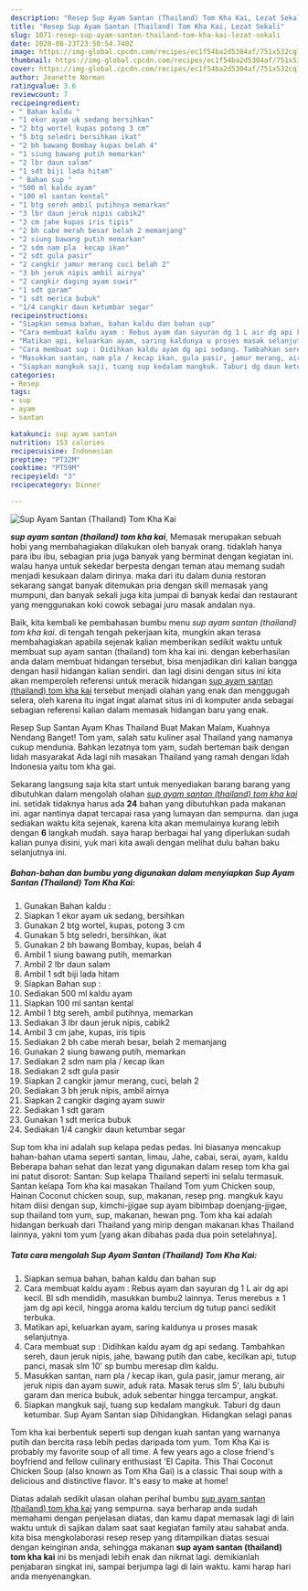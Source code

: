 ```yaml
---
description: "Resep Sup Ayam Santan (Thailand) Tom Kha Kai, Lezat Sekali"
title: "Resep Sup Ayam Santan (Thailand) Tom Kha Kai, Lezat Sekali"
slug: 1071-resep-sup-ayam-santan-thailand-tom-kha-kai-lezat-sekali
date: 2020-08-23T23:50:54.740Z
image: https://img-global.cpcdn.com/recipes/ec1f54ba2d5304af/751x532cq70/sup-ayam-santan-thailand-tom-kha-kai-foto-resep-utama.jpg
thumbnail: https://img-global.cpcdn.com/recipes/ec1f54ba2d5304af/751x532cq70/sup-ayam-santan-thailand-tom-kha-kai-foto-resep-utama.jpg
cover: https://img-global.cpcdn.com/recipes/ec1f54ba2d5304af/751x532cq70/sup-ayam-santan-thailand-tom-kha-kai-foto-resep-utama.jpg
author: Jeanette Norman
ratingvalue: 3.6
reviewcount: 7
recipeingredient:
- " Bahan kaldu "
- "1 ekor ayam uk sedang bersihkan"
- "2 btg wortel kupas potong 3 cm"
- "5 btg seledri bersihkan ikat"
- "2 bh bawang Bombay kupas belah 4"
- "1 siung bawang putih memarkan"
- "2 lbr daun salam"
- "1 sdt biji lada hitam"
- " Bahan sup "
- "500 ml kaldu ayam"
- "100 ml santan kental"
- "1 btg sereh ambil putihnya memarkan"
- "3 lbr daun jeruk nipis cabik2"
- "3 cm jahe kupas iris tipis"
- "2 bh cabe merah besar belah 2 memanjang"
- "2 siung bawang putih memarkan"
- "2 sdm nam pla  kecap ikan"
- "2 sdt gula pasir"
- "2 cangkir jamur merang cuci belah 2"
- "3 bh jeruk nipis ambil airnya"
- "2 cangkir daging ayam suwir"
- "1 sdt garam"
- "1 sdt merica bubuk"
- "1/4 cangkir daun ketumbar segar"
recipeinstructions:
- "Siapkan semua bahan, bahan kaldu dan bahan sup"
- "Cara membuat kaldu ayam : Rebus ayam dan sayuran dg 1 L air dg api kecil. Bl sdh mendidih, masukkan bumbu2 lainnya. Terus merebus ± 1 jam dg api kecil, hingga aroma kaldu tercium dg tutup panci sedikit terbuka."
- "Matikan api, keluarkan ayam, saring kaldunya u proses masak selanjutnya."
- "Cara membuat sup : Didihkan kaldu ayam dg api sedang. Tambahkan sereh, daun jeruk nipis, jahe, bawang putih dan cabe, kecilkan api, tutup panci, masak slm 10&#39; sp bumbu meresap dlm kaldu."
- "Masukkan santan, nam pla / kecap ikan, gula pasir, jamur merang, air jeruk nipis dan ayam suwir, aduk rata. Masak terus slm 5&#39;, lalu bubuhi garam dan merica bubuk, aduk sebentar hingga tercampur, angkat."
- "Siapkan mangkuk saji, tuang sup kedalam mangkuk. Taburi dg daun ketumbar. Sup Ayam Santan siap Dihidangkan. Hidangkan selagi panas"
categories:
- Resep
tags:
- sup
- ayam
- santan

katakunci: sup ayam santan 
nutrition: 153 calories
recipecuisine: Indonesian
preptime: "PT32M"
cooktime: "PT59M"
recipeyield: "3"
recipecategory: Dinner

---
```



![Sup Ayam Santan (Thailand) Tom Kha Kai](https://img-global.cpcdn.com/recipes/ec1f54ba2d5304af/751x532cq70/sup-ayam-santan-thailand-tom-kha-kai-foto-resep-utama.jpg)

<b><i>sup ayam santan (thailand) tom kha kai</i></b>, Memasak merupakan sebuah hobi yang membahagiakan dilakukan oleh banyak orang. tidaklah hanya para ibu ibu, sebagian pria juga banyak yang berminat dengan kegiatan ini. walau hanya untuk sekedar berpesta dengan teman atau memang sudah menjadi kesukaan dalam dirinya. maka dari itu dalam dunia restoran sekarang sangat banyak ditemukan pria dengan skill memasak yang mumpuni, dan banyak sekali juga kita jumpai di banyak kedai dan restaurant yang menggunakan koki cowok sebagai juru masak andalan nya.

Baik, kita kembali ke pembahasan bumbu menu <i>sup ayam santan (thailand) tom kha kai</i>. di tengah tengah pekerjaan kita, mungkin akan terasa membahagiakan apabila sejenak kalian memberikan sedikit waktu untuk membuat sup ayam santan (thailand) tom kha kai ini. dengan keberhasilan anda dalam membuat hidangan tersebut, bisa menjadikan diri kalian bangga dengan hasil hidangan kalian sendiri. dan lagi disini dengan situs ini kita akan memperoleh referensi untuk meracik hidangan <u>sup ayam santan (thailand) tom kha kai</u> tersebut menjadi olahan yang enak dan menggugah selera, oleh karena itu ingat ingat alamat situs ini di komputer anda sebagai sebagian referensi kalian dalam memasak hidangan baru yang enak.

Resep Sup Santan Ayam Khas Thailand Buat Makan Malam, Kuahnya Nendang Banget! Tom yam, salah satu kuliner asal Thailand yang namanya cukup mendunia. Bahkan lezatnya tom yam, sudah berteman baik dengan lidah masyarakat Ada lagi nih masakan Thailand yang ramah dengan lidah Indonesia yaitu tom kha gai.


Sekarang langsung saja kita start untuk menyediakan barang barang yang dibutuhkan dalam mengolah olahan <u><i>sup ayam santan (thailand) tom kha kai</i></u> ini. setidak tidaknya harus ada <b>24</b> bahan yang dibutuhkan pada makanan ini. agar nantinya dapat tercapai rasa yang lumayan dan sempurna. dan juga sediakan waktu kita sejenak, karena kita akan memulainya kurang lebih dengan <b>6</b> langkah mudah. saya harap berbagai hal yang diperlukan sudah kalian punya disini, yuk mari kita awali dengan melihat dulu bahan baku selanjutnya ini.

<!--inarticleads1-->

##### Bahan-bahan dan bumbu yang digunakan dalam menyiapkan Sup Ayam Santan (Thailand) Tom Kha Kai:

1. Gunakan  Bahan kaldu :
1. Siapkan 1 ekor ayam uk sedang, bersihkan
1. Gunakan 2 btg wortel, kupas, potong 3 cm
1. Gunakan 5 btg seledri, bersihkan, ikat
1. Gunakan 2 bh bawang Bombay, kupas, belah 4
1. Ambil 1 siung bawang putih, memarkan
1. Ambil 2 lbr daun salam
1. Ambil 1 sdt biji lada hitam
1. Siapkan  Bahan sup :
1. Sediakan 500 ml kaldu ayam
1. Siapkan 100 ml santan kental
1. Ambil 1 btg sereh, ambil putihnya, memarkan
1. Sediakan 3 lbr daun jeruk nipis, cabik2
1. Ambil 3 cm jahe, kupas, iris tipis
1. Sediakan 2 bh cabe merah besar, belah 2 memanjang
1. Gunakan 2 siung bawang putih, memarkan
1. Sediakan 2 sdm nam pla / kecap ikan
1. Sediakan 2 sdt gula pasir
1. Siapkan 2 cangkir jamur merang, cuci, belah 2
1. Sediakan 3 bh jeruk nipis, ambil airnya
1. Siapkan 2 cangkir daging ayam suwir
1. Sediakan 1 sdt garam
1. Gunakan 1 sdt merica bubuk
1. Sediakan 1/4 cangkir daun ketumbar segar


Sup tom kha ini adalah sup kelapa pedas pedas. Ini biasanya mencakup bahan-bahan utama seperti santan, limau, Jahe, cabai, serai, ayam, kaldu Beberapa bahan sehat dan lezat yang digunakan dalam resep tom kha gai ini patut disorot: Santan: Sup kelapa Thailand seperti ini selalu termasuk. Santan kelapa Tom kha kai masakan Thailand Tom yum Chicken soup, Hainan Coconut chicken soup, sup, makanan, resep png. mangkuk kayu hitam diisi dengan sup, kimchi-jjigae sup ayam bibimbap doenjang-jjigae, sup thailand tom yum, sup, makanan, hewan png. Tom kha kai adalah hidangan berkuah dari Thailand yang mirip dengan makanan khas Thailand lainnya, yakni tom yum [yang akan dibahas pada dua poin setelahnya]. 

<!--inarticleads2-->

##### Tata cara mengolah Sup Ayam Santan (Thailand) Tom Kha Kai:

1. Siapkan semua bahan, bahan kaldu dan bahan sup
1. Cara membuat kaldu ayam : Rebus ayam dan sayuran dg 1 L air dg api kecil. Bl sdh mendidih, masukkan bumbu2 lainnya. Terus merebus ± 1 jam dg api kecil, hingga aroma kaldu tercium dg tutup panci sedikit terbuka.
1. Matikan api, keluarkan ayam, saring kaldunya u proses masak selanjutnya.
1. Cara membuat sup : Didihkan kaldu ayam dg api sedang. Tambahkan sereh, daun jeruk nipis, jahe, bawang putih dan cabe, kecilkan api, tutup panci, masak slm 10&#39; sp bumbu meresap dlm kaldu.
1. Masukkan santan, nam pla / kecap ikan, gula pasir, jamur merang, air jeruk nipis dan ayam suwir, aduk rata. Masak terus slm 5&#39;, lalu bubuhi garam dan merica bubuk, aduk sebentar hingga tercampur, angkat.
1. Siapkan mangkuk saji, tuang sup kedalam mangkuk. Taburi dg daun ketumbar. Sup Ayam Santan siap Dihidangkan. Hidangkan selagi panas


Tom kha kai berbentuk seperti sup dengan kuah santan yang warnanya putih dan bercita rasa lebih pedas daripada tom yum. Tom Kha Kai is probably my favorite soup of all time. A few years ago a close friend&#39;s boyfriend and fellow culinary enthusiast &#39;El Capita. This Thai Coconut Chicken Soup (also known as Tom Kha Gai) is a classic Thai soup with a delicious and distinctive flavor. It&#39;s easy to make at home! 

Diatas adalah sedikit ulasan olahan perihal bumbu <u>sup ayam santan (thailand) tom kha kai</u> yang sempurna. saya berharap anda sudah memahami dengan penjelasan diatas, dan kamu dapat memasak lagi di lain waktu untuk di sajikan dalam saat saat kegiatan family atau sahabat anda. kita bisa mengkolaborasi resep resep yang ditampilkan diatas sesuai dengan keinginan anda, sehingga makanan <b>sup ayam santan (thailand) tom kha kai</b> ini bs menjadi lebih enak dan nikmat lagi. demikianlah penjabaran singkat ini, sampai berjumpa lagi di lain waktu. kami harap hari anda menyenangkan.
